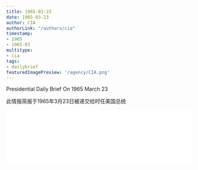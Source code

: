```yaml
---
title: 1965-03-23
date: 1965-03-23
author: CIA 
authorLink: "/authors/cia"
timestamp: 
- 1965
- 1965-03
multitype: 
- cia
tags: 
- dailybrief
featuredImagePreview: '/agency/CIA.png'
---
```



Presidential Daily Brief On 1965 March 23

此情报简报于1965年3月23日被递交给时任美国总统

<!--more-->





<div id="over" style="width:100%; overflow:hidden"> <iframe id="sFrame" name="sFrame" frameborder="no" border="0"  allowfullscreen marginwidth="0" scrolling="no" src = " /CIA/1965-03-23.html "  style = " position:absulute; width: 806px; top: 300;" > </iframe> </div>